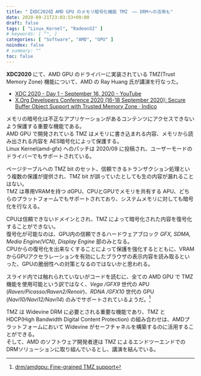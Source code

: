 ```yaml
---
title: "【XDC2020】AMD GPU のメモリ暗号化機能 TMZ　―― DRMへの活用も"
date: 2020-09-21T23:03:53+09:00
draft: false
tags: [ "Linux_Kernel", "RadeonSI" ]
# keywords: [ "", ]
categories: [ "Software", "AMD", "GPU" ]
noindex: false
# summary: ""
toc: false
---
```


**XDC2020** にて、AMD GPU のドライバーに実装されている TMZ(Trust Memory Zone) 機能について、AMD の Ray Huang 氏が講演を行なった。  

 * [XDC 2020 - Day 1 - September 16, 2020 - YouTube](https://www.youtube.com/watch?v=b2mnbyRgXkY&t=14910s)
 * [X.Org Developers Conference 2020 (16-18 September 2020): Secure Buffer Object Support with Trusted Memory Zone · Indico](https://xdc2020.x.org/event/9/contributions/630/)


メモリの暗号化は不正なアプリケーションがあるコンテンツにアクセスできないよう保護する重要な機能である。  
AMD GPU で開発されている TMZ はメモリに書き込まれる内容、メモリから読み出される内容を AES暗号化によって保護する。  
Linux Kernel(amd-gfx) へのパッチは 2020/09 に投稿され、ユーザーモードのドライバーでもサポートされている。  

ページテーブルへの TMZ bit のセット、信頼できるトランザクション処理という複数の保護が提供され、TMZ bit が誤っていたとしても生の内容が漏れることはない。  
TMZ は専用VRAMを持つ dGPU、CPUとGPUでメモリを共有する APU、どちらのプラットフォームでもサポートされており、システムメモリに対しても暗号化を行なえる。  

CPUは信頼できないドメインとされ、TMZ によって暗号化された内容を復号化することができない。  
復号化が可能なのは、GPU内の信頼できるハードウェアブロック *GFX, SDMA, Media Engine(VCN), Display Engine* 部のみとなる。  
CPUからの復号化を出来なくすることによって保護を強化するとともに、VRAMからGPUアクセラレーションを有効にしたブラウザの表示内容を読み取るといった、GPUの脆弱性への対策となるのではないかと思われる。  

スライド内では触れられていないがコードを読むに、全ての AMD GPU で TMZ 機能を使用可能という訳ではなく、*Vega /GFX9* 世代の APU (*Raven/Picasso/Raven2/Renoir*)、*RDNA /GFX10* 世代の GPU (*Navi10/Navi12/Navi14*) のみでサポートされているようだ。[^asic-tmz]  

[^asic-tmz]: [drm/amdgpu: Fine-grained TMZ support](https://cgit.freedesktop.org/~agd5f/linux/commit/drivers/gpu/drm/amd?h=amd-staging-drm-next&id=b71a564e2509e1000044a9873cbee6d6a6a5ab90)

TMZ は Widevine DRM に必要とされる重要な機能であり、TMZ と HDCP(High Bandwidth Digital Content Protection) の組み合わせは、AMDプラットフォームにおいて Widevine がセーフチャネルを構築するのに活用することができる。  
そして、AMD のソフトウェア開発者達は TMZ によるエンドツーエンドでの DRMソリューションに取り組んでいるとし、講演を結んでいる。  




